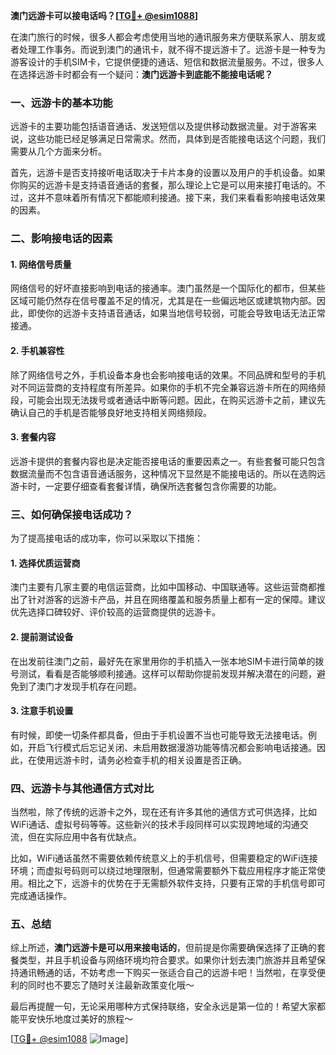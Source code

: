**澳门远游卡可以接电话吗？[[TG💪+ @esim1088](https://t.me/s/esim1088)]**

在澳门旅行的时候，很多人都会考虑使用当地的通讯服务来方便联系家人、朋友或者处理工作事务。而说到澳门的通讯卡，就不得不提远游卡了。远游卡是一种专为游客设计的手机SIM卡，它提供便捷的通话、短信和数据流量服务。不过，很多人在选择远游卡时都会有一个疑问：**澳门远游卡到底能不能接电话呢？**

### 一、远游卡的基本功能

远游卡的主要功能包括语音通话、发送短信以及提供移动数据流量。对于游客来说，这些功能已经足够满足日常需求。然而，具体到是否能接电话这个问题，我们需要从几个方面来分析。

首先，远游卡是否支持接听电话取决于卡片本身的设置以及用户的手机设备。如果你购买的远游卡是支持语音通话的套餐，那么理论上它是可以用来接打电话的。不过，这并不意味着所有情况下都能顺利接通。接下来，我们来看看影响接电话效果的因素。

### 二、影响接电话的因素

#### 1. 网络信号质量
网络信号的好坏直接影响到电话的接通率。澳门虽然是一个国际化的都市，但某些区域可能仍然存在信号覆盖不足的情况，尤其是在一些偏远地区或建筑物内部。因此，即使你的远游卡支持语音通话，如果当地信号较弱，可能会导致电话无法正常接通。

#### 2. 手机兼容性
除了网络信号之外，手机设备本身也会影响接电话的效果。不同品牌和型号的手机对不同运营商的支持程度有所差异。如果你的手机不完全兼容远游卡所在的网络频段，可能会出现无法拨号或者通话中断等问题。因此，在购买远游卡之前，建议先确认自己的手机是否能够良好地支持相关网络频段。

#### 3. 套餐内容
远游卡提供的套餐内容也是决定能否接电话的重要因素之一。有些套餐可能只包含数据流量而不包含语音通话服务，这种情况下显然是不能接电话的。所以在选购远游卡时，一定要仔细查看套餐详情，确保所选套餐包含你需要的功能。

### 三、如何确保接电话成功？

为了提高接电话的成功率，你可以采取以下措施：

#### 1. 选择优质运营商
澳门主要有几家主要的电信运营商，比如中国移动、中国联通等。这些运营商都推出了针对游客的远游卡产品，并且在网络覆盖和服务质量上都有一定的保障。建议优先选择口碑较好、评价较高的运营商提供的远游卡。

#### 2. 提前测试设备
在出发前往澳门之前，最好先在家里用你的手机插入一张本地SIM卡进行简单的拨号测试，看看是否能够顺利接通。这样可以帮助你提前发现并解决潜在的问题，避免到了澳门才发现手机存在问题。

#### 3. 注意手机设置
有时候，即使一切条件都具备，但由于手机设置不当也可能导致无法接电话。例如，开启飞行模式后忘记关闭、未启用数据漫游功能等情况都会影响电话接通。因此，在使用远游卡时，请务必检查手机的相关设置是否正确。

### 四、远游卡与其他通信方式对比

当然啦，除了传统的远游卡之外，现在还有许多其他的通信方式可供选择，比如WiFi通话、虚拟号码等等。这些新兴的技术手段同样可以实现跨地域的沟通交流，但在实际应用中各有优缺点。

比如，WiFi通话虽然不需要依赖传统意义上的手机信号，但需要稳定的WiFi连接环境；而虚拟号码则可以绕过地理限制，但通常需要额外下载应用程序才能正常使用。相比之下，远游卡的优势在于无需额外软件支持，只要有正常的手机信号即可完成通话操作。

### 五、总结

综上所述，**澳门远游卡是可以用来接电话的**，但前提是你需要确保选择了正确的套餐类型，并且手机设备与网络环境均符合要求。如果你计划去澳门旅游并且希望保持通讯畅通的话，不妨考虑一下购买一张适合自己的远游卡吧！当然啦，在享受便利的同时也不要忘了随时关注最新政策变化哦～

最后再提醒一句，无论采用哪种方式保持联络，安全永远是第一位的！希望大家都能平安快乐地度过美好的旅程～  

[[TG💪+ @esim1088](https://t.me/s/esim1088) ![Image](https://i.postimg.cc/4NQfJmqS/Snipaste-2025-05-13-00-14-12.png)]